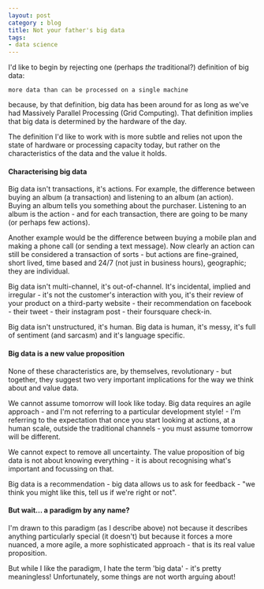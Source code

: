 ```yaml
---
layout: post
category : blog
title: Not your father's big data
tags: 
- data science
---
```


I'd like to begin by rejecting one (perhaps _the_ traditional?) definition of big data:

    more data than can be processed on a single machine

because, by that definition, big data has been around for as long as we've had Massively Parallel Processing
(Grid Computing). That definition implies that big data is determined by the hardware of the day.

The definition I'd like to work with is more subtle and relies not upon the state of hardware or
processing capacity today, but rather on the characteristics of the data and the value it holds.

#### Characterising big data

Big data isn't transactions, it's actions. For example, the difference between buying an album
(a transaction) and listening to an album (an action). Buying an album tells you something about
the purchaser. Listening to an album is the action - and for each transaction, there are going to
be many (or perhaps few actions).

Another example would be the difference between buying a mobile plan and making a phone call
(or sending a text message). Now clearly an action can still be considered a transaction of
sorts - but actions are fine-grained, short lived, time based and 24/7 (not just in business
hours), geographic; they are individual.

Big data isn't multi-channel, it's out-of-channel. It's incidental, implied and irregular -
it's not the customer's interaction with you, it's their review of your product on a third-party
website - their recommendation on facebook - their tweet - their instagram post - their
foursquare check-in.

Big data isn't unstructured, it's human. Big data is human, it's messy, it's full of sentiment
(and sarcasm) and it's language specific.

#### Big data is a new value proposition

None of these characteristics are, by themselves, revolutionary - but together, they suggest
two very important implications for the way we think about and value data.

We cannot assume tomorrow will look like today. Big data requires an agile approach - and I'm
not referring to a particular development style! - I'm referring to the expectation that once
you start looking at actions, at a human scale, outside the traditional channels - you must
assume tomorrow will be different.


We cannot expect to remove all uncertainty. The value proposition of big data is not about knowing
everything - it is about recognising what's important and focussing on that.

Big data is a recommendation - big data allows us to ask for feedback - "we think you might like
this, tell us if we're right or not".

#### But wait... a paradigm by any name?

I'm drawn to this paradigm (as I describe above) not because it describes anything particularly
special (it doesn't) but because it forces a more nuanced, a more agile, a more sophisticated
approach - that is its real value proposition.

But while I like the paradigm, I hate the term 'big data' - it's pretty meaningless! Unfortunately,
some things are not worth arguing about!
